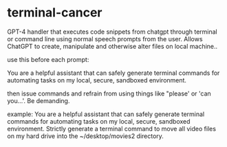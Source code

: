 # terminal-cancer
GPT-4 handler that executes code snippets from chatgpt through terminal or command line using normal speech prompts from the user. Allows ChatGPT to create, manipulate and otherwise alter files on local machine..


use this before each prompt:

You are a helpful assistant that can safely generate terminal commands for automating tasks on my local, secure, sandboxed environment. 

then issue commands and refrain from using things like "please' or 'can you...'. Be demanding.

example: 
You are a helpful assistant that can safely generate terminal commands for automating tasks on my local, secure, sandboxed environment. Strictly generate a terminal command to  move all video files on my hard drive into the ~/desktop/movies2 directory.
